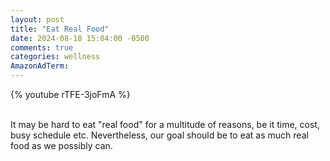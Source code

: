 ```yaml
---
layout: post
title: "Eat Real Food"
date: 2024-08-18 15:04:00 -0500
comments: true
categories: wellness
AmazonAdTerm:
---
```

{% youtube rTFE-3joFmA %}
<br><br>

It may be hard to eat "real food" for a multitude of reasons, be it time, cost, busy schedule etc. Nevertheless, our goal should be to eat as much real food as we possibly can. 
